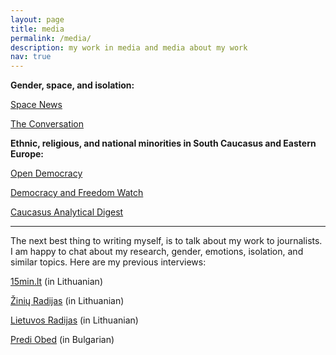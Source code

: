 ```yaml
---
layout: page
title: media
permalink: /media/
description: my work in media and media about my work
nav: true
---
```



**Gender, space, and isolation:**

[Space News](https://spacenews.com/what-the-2010s-taught-us-about-women-in-space/) 

[The Conversation](https://theconversation.com/coronavirus-quarantine-could-provide-lessons-for-future-space-travel-on-how-regular-people-weather-isolation-134762) 

**Ethnic, religious, and national minorities in South Caucasus and Eastern Europe:**


 [Open Democracy ](https://www.opendemocracy.net/en/author/inga-popovaite/) 

 [Democracy and Freedom Watch](https://dfwatch.net/author/inga-popovaite) 

[Caucasus Analytical Digest](https://css.ethz.ch/en/services/digital-library/publications/publication.html/196424) 

 ***
 
 The next best thing to writing myself, is to talk about my work to journalists. I am happy to chat about my research, gender, emotions, isolation, and similar topics. Here are my previous interviews:


[15min.lt](https://www.15min.lt/gyvenimas/naujiena/pokalbiai/sociologe-inga-dvi-savaites-dirbs-marse-viena-is-salygu-kandidatui-pajegti-vaikscioti-su-15-kg-skafandru-1040)   (in Lithuanian)

[Žinių Radijas](https://www.ziniuradijas.lt/laidos/skaitmeniniai-horizontai/lietuve-kosmoso-sociologe-kosmosas-yra-tarsi-musu-veidrodis?soundtrack=1)  (in Lithuanian)

[Lietuvos Radijas](https://www.lrt.lt/mediateka/irasas/2000101842/kosmoso-departamentas-tyrimai-apie-zmones-nuo-visagino-iki-kosmoso)  (in Lithuanian)

 [Predi Obed](https://www.btv.bg/video/shows/predi-obed/videos/kakvo-e-obshtoto-mezhdu-patuvaneto-do-mars-i-socialnata-izolacija.html) (in Bulgarian)
 

 

 

 